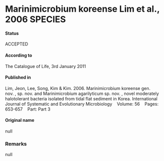 Marinimicrobium koreense Lim et al., 2006 SPECIES
=======

#### Status
ACCEPTED

#### According to
The Catalogue of Life, 3rd January 2011

#### Published in
Lim, Jeon, Lee, Song, Kim & Kim. 2006. Marinimicrobium koreense gen. nov. , sp. nov. and Marinimicrobium agarilyticum sp. nov. , novel moderately halotolerant bacteria isolated from tidal flat sediment in Korea. International Journal of Systematic and Evolutionary Microbiology    Volume: 56    Pages: 653-657    Part: Part 3

#### Original name
null

### Remarks
null